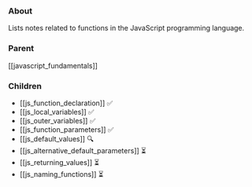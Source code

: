 ### About
Lists notes related to functions in the JavaScript programming language.

### Parent
[[javascript_fundamentals]]

### Children
- [[js_function_declaration]] ✅
- [[js_local_variables]] ✅
- [[js_outer_variables]] ✅
- [[js_function_parameters]] ✅
- [[js_default_values]] 🔍
- [[js_alternative_default_parameters]] ⏳
- [[js_returning_values]] ⏳
- [[js_naming_functions]] ⏳